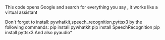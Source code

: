 This code opens Google and search for everything you say , it works like a virtual assistant

Don't forget to install: pywhatkit,speech_recognition,pyttsx3
by the following commands:
    pip install pywhatkit
    pip install SpeechRecognition
    pip install pyttsx3
And also pyaudio*
